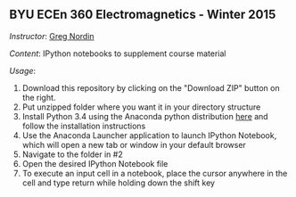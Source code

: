 BYU ECEn 360 Electromagnetics - Winter 2015
-----------

*Instructor*: [Greg Nordin](http://www.ee.byu.edu/faculty/nordin/)

*Content*: IPython notebooks to supplement course material

*Usage*:

1. Download this repository by clicking on the "Download ZIP" button on the right.
2. Put unzipped folder where you want it in your directory structure
3. Install Python 3.4 using the Anaconda python distribution [here](http://continuum.io/downloads#py34) and follow the installation instructions
4. Use the Anaconda Launcher application to launch IPython Notebook, which will open a new tab or window in your default browser
5. Navigate to the folder in #2
6. Open the desired IPython Notebook file
7. To execute an input cell in a notebook, place the cursor anywhere in the cell and type return while holding down the shift key

